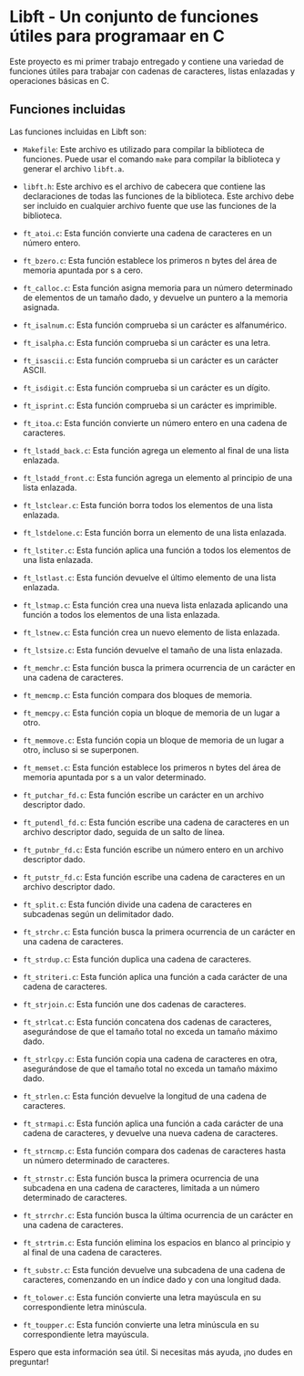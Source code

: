 # Libft - Un conjunto de funciones útiles para programaar en C

Este proyecto es mi primer trabajo entregado y contiene una variedad de funciones útiles para trabajar con cadenas de caracteres, 
 listas enlazadas y operaciones básicas en C.

## Funciones incluidas

Las funciones incluidas en Libft son:

- `Makefile`: Este archivo es utilizado para compilar la biblioteca de funciones. Puede usar el comando `make` para compilar la biblioteca y generar el archivo `libft.a`.

- `libft.h`: Este archivo es el archivo de cabecera que contiene las declaraciones de todas las funciones de la biblioteca. Este archivo debe ser incluido en cualquier archivo fuente que use las funciones de la biblioteca.

- `ft_atoi.c`: Esta función convierte una cadena de caracteres en un número entero.

- `ft_bzero.c`: Esta función establece los primeros n bytes del área de memoria apuntada por s a cero.

- `ft_calloc.c`: Esta función asigna memoria para un número determinado de elementos de un tamaño dado, y devuelve un puntero a la memoria asignada.

- `ft_isalnum.c`: Esta función comprueba si un carácter es alfanumérico.

- `ft_isalpha.c`: Esta función comprueba si un carácter es una letra.

- `ft_isascii.c`: Esta función comprueba si un carácter es un carácter ASCII.

- `ft_isdigit.c`: Esta función comprueba si un carácter es un dígito.

- `ft_isprint.c`: Esta función comprueba si un carácter es imprimible.

- `ft_itoa.c`: Esta función convierte un número entero en una cadena de caracteres.

- `ft_lstadd_back.c`: Esta función agrega un elemento al final de una lista enlazada.

- `ft_lstadd_front.c`: Esta función agrega un elemento al principio de una lista enlazada.

- `ft_lstclear.c`: Esta función borra todos los elementos de una lista enlazada.

- `ft_lstdelone.c`: Esta función borra un elemento de una lista enlazada.

- `ft_lstiter.c`: Esta función aplica una función a todos los elementos de una lista enlazada.

- `ft_lstlast.c`: Esta función devuelve el último elemento de una lista enlazada.

- `ft_lstmap.c`: Esta función crea una nueva lista enlazada aplicando una función a todos los elementos de una lista enlazada.

- `ft_lstnew.c`: Esta función crea un nuevo elemento de lista enlazada.

- `ft_lstsize.c`: Esta función devuelve el tamaño de una lista enlazada.

- `ft_memchr.c`: Esta función busca la primera ocurrencia de un carácter en una cadena de caracteres.

- `ft_memcmp.c`: Esta función compara dos bloques de memoria.

- `ft_memcpy.c`: Esta función copia un bloque de memoria de un lugar a otro.

- `ft_memmove.c`: Esta función copia un bloque de memoria de un lugar a otro, incluso si se superponen.

- `ft_memset.c`: Esta función establece los primeros n bytes del área de memoria apuntada por s a un valor determinado.

- `ft_putchar_fd.c`: Esta función escribe un carácter en un archivo descriptor dado.

- `ft_putendl_fd.c`: Esta función escribe una cadena de caracteres en un archivo descriptor dado, seguida de un salto de línea.

- `ft_putnbr_fd.c`: Esta función escribe un número entero en un archivo descriptor dado.

- `ft_putstr_fd.c`: Esta función escribe una cadena de caracteres en un archivo descriptor dado.

- `ft_split.c`: Esta función divide una cadena de caracteres en subcadenas según un delimitador dado.

- `ft_strchr.c`: Esta función busca la primera ocurrencia de un carácter en una cadena de caracteres.

- `ft_strdup.c`: Esta función duplica una cadena de caracteres.

- `ft_striteri.c`: Esta función aplica una función a cada carácter de una cadena de caracteres.

- `ft_strjoin.c`: Esta función une dos cadenas de caracteres.

- `ft_strlcat.c`: Esta función concatena dos cadenas de caracteres, asegurándose de que el tamaño total no exceda un tamaño máximo dado.

- `ft_strlcpy.c`: Esta función copia una cadena de caracteres en otra, asegurándose de que el tamaño total no exceda un tamaño máximo dado.

- `ft_strlen.c`: Esta función devuelve la longitud de una cadena de caracteres.

- `ft_strmapi.c`: Esta función aplica una función a cada carácter de una cadena de caracteres, y devuelve una nueva cadena de caracteres.

- `ft_strncmp.c`: Esta función compara dos cadenas de caracteres hasta un número determinado de caracteres.

- `ft_strnstr.c`: Esta función busca la primera ocurrencia de una subcadena en una cadena de caracteres, limitada a un número determinado de caracteres.

- `ft_strrchr.c`: Esta función busca la última ocurrencia de un carácter en una cadena de caracteres.

- `ft_strtrim.c`: Esta función elimina los espacios en blanco al principio y al final de una cadena de caracteres.

- `ft_substr.c`: Esta función devuelve una subcadena de una cadena de caracteres, comenzando en un índice dado y con una longitud dada.

- `ft_tolower.c`: Esta función convierte una letra mayúscula en su correspondiente letra minúscula.

- `ft_toupper.c`: Esta función convierte una letra minúscula en su correspondiente letra mayúscula.

Espero que esta información sea útil. Si necesitas más ayuda, ¡no dudes en preguntar!
